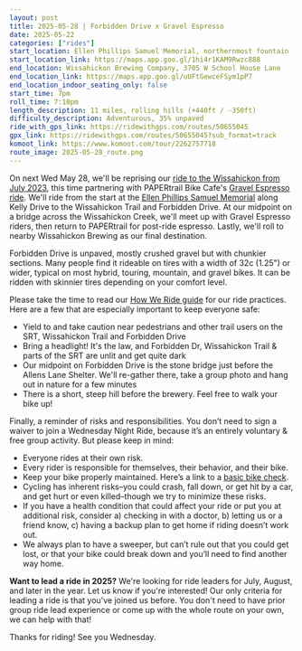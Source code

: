 ```yaml
---
layout: post
title: 2025-05-28 | Forbidden Drive x Gravel Espresso
date: 2025-05-22
categories: ["rides"]
start_location: Ellen Phillips Samuel Memorial, northernmost fountain
start_location_link: https://maps.app.goo.gl/1hi4r1KAM9Rwzc888
end_location: Wissahickon Brewing Company, 3705 W School House Lane
end_location_link: https://maps.app.goo.gl/uUFtGewceFSym1pP7
end_location_indoor_seating_only: false
start_time: 7pm
roll_time: 7:10pm
length_description: 11 miles, rolling hills (+440ft / -350ft)
difficulty_description: Adventurous, 35% unpaved
ride_with_gps_link: https://ridewithgps.com/routes/50655045
gpx_link: https://ridewithgps.com/routes/50655045?sub_format=track
komoot_link: https://www.komoot.com/tour/2262757718
route_image: 2025-05-28_route.png
---
```


On next Wed May 28, we'll be reprising our [ride to the Wissahickon from July 2023](https://www.thetrellisphilly.com/wednesday-night-rides-goes-gravel/), this time partnering with PAPERtrail Bike Cafe's [Gravel Espresso ride](https://papertrailbikecafe.com/espresso-rides/). We'll ride from the start at the [Ellen Phillips Samuel Memorial](https://maps.app.goo.gl/1hi4r1KAM9Rwzc888) along Kelly Drive to the Wissahickon Trail and Forbidden Drive. At our midpoint on a bridge across the Wissahickon Creek, we'll meet up with Gravel Espresso riders, then return to PAPERtrail for post-ride espresso. Lastly, we'll roll to nearby Wissahickon Brewing as our final destination.

Forbidden Drive is unpaved, mostly crushed gravel but with chunkier sections. Many people find it rideable on tires with a width of 32c (1.25") or wider, typical on most hybrid, touring, mountain, and gravel bikes. It can be ridden with skinnier tires depending on your comfort level.

Please take the time to read our [How We Ride guide](/how-we-ride) for our ride practices. Here are a few that are especially important to keep everyone safe:

* Yield to and take caution near pedestrians and other trail users on the SRT, Wissahickon Trail and Forbidden Drive
* Bring a headlight! It's the law, and Forbidden Dr, Wissahickon Trail & parts of the SRT are unlit and get quite dark
* Our midpoint on Forbidden Drive is the stone bridge just before the Allens Lane Shelter. We'll re-gather there, take a group photo and hang out in nature for a few minutes
* There is a short, steep hill before the brewery. Feel free to walk your bike up!


Finally, a reminder of risks and responsibilities. You don’t need to sign a waiver to join a Wednesday Night Ride, because it’s an entirely voluntary & free group activity. But please keep in mind:

* Everyone rides at their own risk.
* Every rider is responsible for themselves, their behavior, and their bike.
* Keep your bike properly maintained. Here’s a link to a [basic bike check](https://bikepgh.org/2017/03/09/bike-video-abc-quick-check/).
* Cycling has inherent risks–you could crash, fall down, or get hit by a car, and get hurt or even killed–though we try to minimize these risks.
* If you have a health condition that could affect your ride or put you at additional risk, consider a) checking in with a doctor, b) letting us or a friend know, c) having a backup plan to get home if riding doesn’t work out.
* We always plan to have a sweeper, but can’t rule out that you could get lost, or that your bike could break down and you’ll need to find another way home.

**Want to lead a ride in 2025?** We're looking for ride leaders for July, August, and later in the year. Let us know if you're interested! Our only criteria for leading a ride is that you've joined us before. You don't need to have prior group ride lead experience or come up with the whole route on your own, we can help with that!

Thanks for riding! See you Wednesday.
